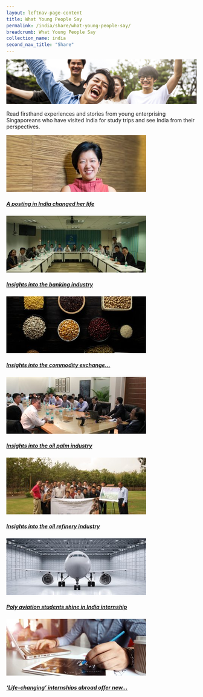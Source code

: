 ```yaml
---
layout: leftnav-page-content
title: What Young People Say
permalink: /india/share/what-young-people-say/
breadcrumb: What Young People Say
collection_name: india
second_nav_title: "Share"
---
```


![banner-what-young-people-say](\images\india-youngpeople\What-young-people-say-cover-pic.jpg)

Read firsthand experiences and stories from young enterprising Singaporeans who have visited India for study trips and see India from their perspectives.

<div>
	<div class="row is-multiline">
		<div class="col is-one-third-desktop is-one-third-tablet">
			<a href="/india/share/what-young-people-say/india-posting/" class="project-link">
				<img src="/images/india-youngpeople/NBS-alumna-Rebecca-shows-the-way-370x150.jpg" alt="A posting in India changed her life" class="project-image">
			<div class="project-card">
				<div class="project-title margin--bottom--xs">
					<h5><b>A posting in India changed her life</b></h5>
				</div>
			</div>
			</a>
		</div>
		<div class="col is-one-third-desktop is-one-third-tablet">
			<a href="/india/share/what-young-people-say/banking-industry/" class="project-link">
				<img src="/images/india-youngpeople/IMG_2461-370x150.jpg" alt="Insights into the banking industry" class="project-image">
			<div class="project-card">
				<div class="project-title margin--bottom--xs">
					<h5><b>Insights into the banking industry</b></h5>
				</div>
			</div>
			</a>
		</div>
		<div class="col is-one-third-desktop is-one-third-tablet">
			<a href="/india/share/what-young-people-say/commodity-industry/" class="project-link">
				<img src="/images/india-youngpeople/Insights-into-the-commodity-exchange-industry-370x150.jpg" alt="Insights into the commodity exchange industry" class="project-image">
			<div class="project-card">
				<div class="project-title margin--bottom--xs">
					<h5><b>Insights into the commodity exchange...</b></h5>
				</div>
			</div>
			</a>
		</div>
	</div>
</div>

<p><p>

<div>
	<div class="row is-multiline">
		<div class="col is-one-third-desktop is-one-third-tablet">
			<a href="/india/share/what-young-people-say/oil-palm-industry/" class="project-link">
				<img src="/images/india-youngpeople/Insights-into-the-oil-palm-industry-1-370x150.jpg" alt="Insights into the oil palm industry" class="project-image">
			<div class="project-card">
				<div class="project-title margin--bottom--xs">
					<h5><b>Insights into the oil palm industry</b></h5>
				</div>
			</div>
			</a>
		</div>
		<div class="col is-one-third-desktop is-one-third-tablet">
			<a href="/india/share/what-young-people-say/oil-refinery-industry/" class="project-link">
				<img src="/images/india-youngpeople/Insights-into-the-oil-refinery-industry-370x150.jpg" alt="Insights into the oil refinery industry" class="project-image">
			<div class="project-card">
				<div class="project-title margin--bottom--xs">
					<h5><b>Insights into the oil refinery industry</b></h5>
				</div>
			</div>
			</a>
		</div>
		<div class="col is-one-third-desktop is-one-third-tablet">
			<a href="/india/share/what-young-people-say/aviation-internship/" class="project-link">
				<img src="/images/india-youngpeople/Poly-aviation-students-shine-in-India-internship-370x150.jpg" alt="Poly aviation students shine in India internship" class="project-image">
			<div class="project-card">
				<div class="project-title margin--bottom--xs">
					<h5><b>Poly aviation students shine in India internship</b></h5>
				</div>
			</div>
			</a>
		</div>
	</div>
</div>

<p><p>

<div>
	<div class="row is-multiline">
		<div class="col is-one-third-desktop is-one-third-tablet">
			<a href="/india/share/what-young-people-say/internship-perspectives/" class="project-link">
				<img src="/images/india-youngpeople/Life-changing-internships-abroad-offer-new-perspectives-and-added-skills-1-370x150.jpg" alt="Life-changing internships abroad offer new..." class="project-image">
			<div class="project-card">
				<div class="project-title margin--bottom--xs">
					<h5><b>‘Life-changing’ internships abroad offer new...</b></h5>
				</div>
			</div>
			</a>
		</div>
	</div>
</div>